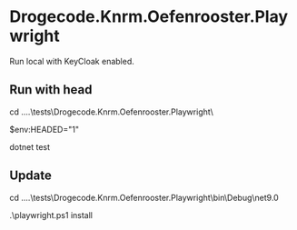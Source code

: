 # Drogecode.Knrm.Oefenrooster.Playwright

Run local with KeyCloak enabled.

## Run with head

cd ..\..\tests\Drogecode.Knrm.Oefenrooster.Playwright\

$env:HEADED="1"

dotnet test

## Update

cd ..\..\tests\Drogecode.Knrm.Oefenrooster.Playwright\bin\Debug\net9.0

.\playwright.ps1 install